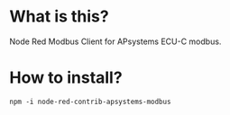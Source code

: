 # What is this?

Node Red Modbus Client for APsystems ECU-C modbus.

# How to install?

`npm -i node-red-contrib-apsystems-modbus`

